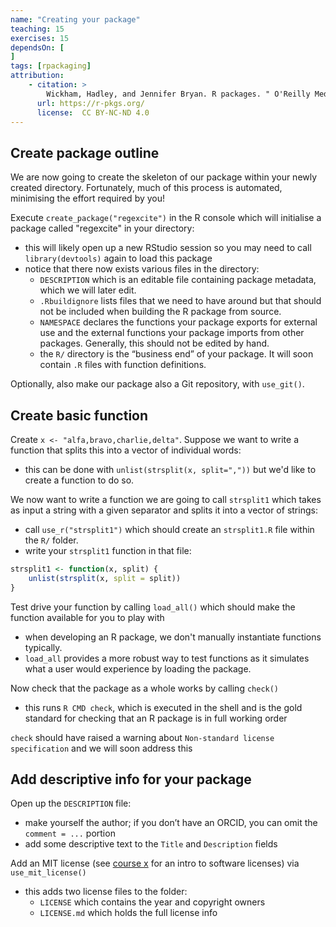 ```yaml
---
name: "Creating your package"
teaching: 15
exercises: 15
dependsOn: [
]
tags: [rpackaging]
attribution:
    - citation: >
        Wickham, Hadley, and Jennifer Bryan. R packages. " O'Reilly Media, Inc.", 2023.
      url: https://r-pkgs.org/
      license:  CC BY-NC-ND 4.0
---
```


## Create package outline

We are now going to create the skeleton of our package within your newly created directory. Fortunately, much of this process is automated, minimising the effort required by you!

Execute `create_package("regexcite")` in the R console which will initialise a package called "regexcite" in your directory:

  - this will likely open up a new RStudio session so you may need to call `library(devtools)` again to load this package
  - notice that there now exists various files in the directory:
	  - `DESCRIPTION` which is an editable file containing package metadata, which we will later edit.
	  - `.Rbuildignore` lists files that we need to have around but that should not be included when building the R package from source.
	  - `NAMESPACE` declares the functions your package exports for external use and the external functions your package imports from other packages. Generally, this should not be edited by hand.
	  - the `R/` directory is the “business end” of your package. It will soon contain `.R` files with function definitions.

Optionally, also make our package also a Git repository, with `use_git()`.

## Create basic function
Create `x <- "alfa,bravo,charlie,delta"`. Suppose we want to write a function that splits this into a vector of individual words:

  - this can be done with `unlist(strsplit(x, split=","))` but we'd like to create a function to do so.

We now want to write a function we are going to call `strsplit1` which takes as input a string with a given separator and splits it into a vector of strings:

  - call `use_r("strsplit1")` which should create an `strsplit1.R` file within the `R/` folder.
  - write your `strsplit1` function in that file:

```R
strsplit1 <- function(x, split) {
	unlist(strsplit(x, split = split))
}
```

Test drive your function by calling `load_all()` which should make the function available for you to play with

  - when developing an R package, we don't manually instantiate functions typically.
  - `load_all` provides a more robust way to test functions as it simulates what a user would experience by loading the package.

Now check that the package as a whole works by calling `check()`
  - this runs `R CMD check`, which is executed in the shell and is the gold standard for checking that an R package is in full working order

`check` should have raised a warning about `Non-standard license specification` and we will soon address this

## Add descriptive info for your package

Open up the `DESCRIPTION` file:

  - make yourself the author; if you don’t have an ORCID, you can omit the `comment = ...` portion
  - add some descriptive text to the `Title` and `Description` fields

Add an MIT license (see [course x](xx) for an intro to software licenses) via `use_mit_license()`

  - this adds two license files to the folder:
     - `LICENSE` which contains the year and copyright owners
     - `LICENSE.md` which holds the full license info
